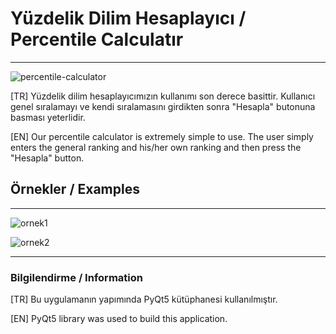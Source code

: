 # Yüzdelik Dilim Hesaplayıcı / Percentile Calculatır

---

![percentile-calculator](https://github.com/YazilimciAmaAcemiOlan/Percentile-Calculator/assets/127662417/3fd056f9-3b25-4f82-a34b-5bcf0ddcb72f)


[TR]
Yüzdelik dilim hesaplayıcımızın kullanımı son derece basittir. Kullanıcı genel sıralamayı ve kendi sıralamasını girdikten sonra "Hesapla" butonuna basması yeterlidir.

[EN]
Our percentile calculator is extremely simple to use. The user simply enters the general ranking and his/her own ranking and then press the "Hesapla" button.

## Örnekler / Examples

---

![ornek1](https://github.com/YazilimciAmaAcemiOlan/Percentile-Calculator/assets/127662417/efc822a9-2c3d-4f95-a3d0-7afbf77e67f0)

![ornek2](https://github.com/YazilimciAmaAcemiOlan/Percentile-Calculator/assets/127662417/9709f50a-11e5-4063-a0b3-92f34eef08df)


---

### Bilgilendirme / Information
[TR]
Bu uygulamanın yapımında PyQt5 kütüphanesi kullanılmıştır.

[EN]
PyQt5 library was used to build this application.